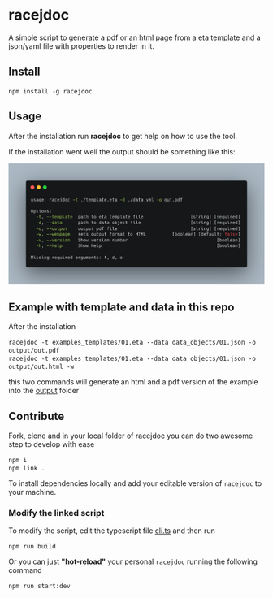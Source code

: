 # racejdoc

A simple script to generate a pdf or an html page from a [eta](https://eta.js.org/) template and a json/yaml file with properties to render in it.

## Install

```shell
npm install -g racejdoc
```

## Usage

After the installation run **racejdoc** to get help on how to use the tool. 

If the installation went well the output should be something like this:

![picture](./resource/terminal_usage.jpg)

## Example with template and data in this repo

After the installation

```shell
racejdoc -t examples_templates/01.eta --data data_objects/01.json -o output/out.pdf
racejdoc -t examples_templates/01.eta --data data_objects/01.json -o output/out.html -w
```

this two commands will generate an html and a pdf version of the example into the [output](output/) folder

## Contribute

Fork, clone and in your local folder of racejdoc you can do two awesome step to develop with ease

```shell
npm i
npm link .
```

To install dependencies locally and add your editable version of `racejdoc` to your machine.

### Modify the linked script

To modify the script, edit the typescript file [cli.ts](cli.ts) and then run

```shell
npm run build
```

Or you can just **"hot-reload"** your personal `racejdoc` running the following command

```shell
npm run start:dev
```
